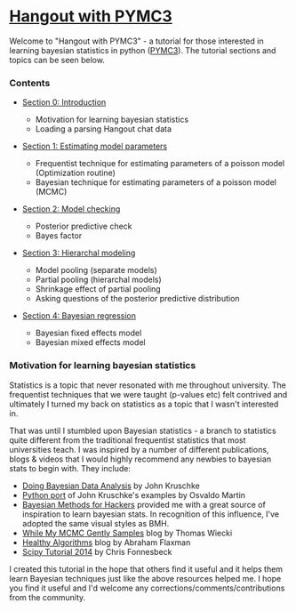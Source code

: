 # [Hangout with PYMC3](https://github.com/markdregan/Hangout-with-PYMC3)

Welcome to "Hangout with PYMC3" - a tutorial for those interested in learning bayesian statistics in python ([PYMC3](https://github.com/pymc-devs/pymc3)). The tutorial sections and topics can be seen below.

### Contents
- [Section 0: Introduction](http://nbviewer.ipython.org/github/markdregan/Hangout-with-PYMC3/blob/master/Section%200.%20Introduction.ipynb)
    - Motivation for learning bayesian statistics
    - Loading a parsing Hangout chat data
    
- [Section 1: Estimating model parameters](http://nbviewer.ipython.org/github/markdregan/Hangout-with-PYMC3/blob/master/Section%201.%20Estimating%20model%20parameters.ipynb)
    - Frequentist technique for estimating parameters of a poisson model (Optimization routine)
    - Bayesian technique for estimating parameters of a poisson model (MCMC)

- [Section 2: Model checking](http://nbviewer.ipython.org/github/markdregan/Hangout-with-PYMC3/blob/master/Section%202.%20Model%20checking.ipynb)
    - Posterior predictive check
    - Bayes factor
    
- [Section 3: Hierarchal modeling](http://nbviewer.ipython.org/github/markdregan/Hangout-with-PYMC3/blob/master/Section%203.%20Hierarrchal%20modeling.ipynb)
    - Model pooling (separate models)
    - Partial pooling (hierarchal models)
    - Shrinkage effect of partial pooling
    - Asking questions of the posterior predictive distribution
    
- [Section 4: Bayesian regression](http://nbviewer.ipython.org/github/markdregan/Hangout-with-PYMC3/blob/master/Section%204.%20Bayesian%20regression.ipynb)
    - Bayesian fixed effects model
    - Bayesian mixed effects model

### Motivation for learning bayesian statistics
Statistics is a topic that never resonated with me throughout university. The frequentist techniques that we were taught (p-values etc) felt contrived and ultimately I turned my back on statistics as a topic that I wasn't interested in.

That was until I stumbled upon Bayesian statistics - a branch to statistics quite different from the traditional frequentist statistics that most universities teach. I was inspired by a number of different publications, blogs & videos that I would highly recommend any newbies to bayesian stats to begin with. They include:
- [Doing Bayesian Data Analysis](http://www.amazon.com/Doing-Bayesian-Analysis-Second-Edition/dp/0124058884/ref=dp_ob_title_bk) by John Kruschke
- [Python port](https://github.com/aloctavodia/Doing_bayesian_data_analysis) of John Kruschke's examples by Osvaldo Martin
- [Bayesian Methods for Hackers](https://github.com/CamDavidsonPilon/Probabilistic-Programming-and-Bayesian-Methods-for-Hackers) provided me with a great source of inspiration to learn bayesian stats. In recognition of this influence, I've adopted the same visual styles as BMH.
- [While My MCMC Gently Samples](http://twiecki.github.io/) blog by Thomas Wiecki
- [Healthy Algorithms](http://healthyalgorithms.com/tag/pymc/) blog by Abraham Flaxman
- [Scipy Tutorial 2014](https://github.com/fonnesbeck/scipy2014_tutorial) by Chris Fonnesbeck

I created this tutorial in the hope that others find it useful and it helps them learn Bayesian techniques just like the above resources helped me. I hope you find it useful and I'd welcome any corrections/comments/contributions from the community.
